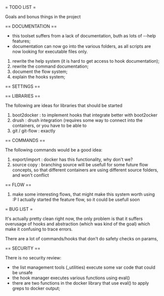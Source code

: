 = TODO LIST =

Goals and bonus things in the project

== DOCUMENTATION ==

* this toolset suffers from a lack of documentation, buth as lots of --help features;
* documentation can now go into the various folders, as all scripts are now looking for executable files only.

1. rewrite the help system (it is hard to get access to hook documentation);
2. rewrite the command documentation;
3. document the flow system;
4. explain the hooks system;

== SETTINGS ==


== LIBRARIES ==

The following are ideas for libraries that should be started

1. boot2docker : to implement hooks that integrate better with boot2ocker
2. drush : drush integration (requires some way to connect into the containers,
     or you have to be able to
3. git / git-flow : exactly

== COMMANDS ==

The following commands would be a good idea:

1. export/import : docker has this functionality, why don't we?
2. source copy : branching source will be usefull for some future flow 
      concepts, so that different containers are using different source
      folders, and won't conflict

== FLOW ==

1. make some interesting flows, that might make this system worth using  :P
    I actually started the feature flow, so it could be usefull soon

= BUG LIST =

It's actually pretty clean right now, the only problem is that it suffers
overusage of hooks and abstraction (which was kind of the goal) which make
it confusing to trace errors.

There are a lot of commands/hooks that don't do safety checks on params,

== SECURITY ==

There is no security review:

- the list management tools (_utilities) execute some var code that could be unsafe
- the hook manager executes various functions using eval()
- there are two functions in the docker library that use eval() to apply greps to
    docker output;
